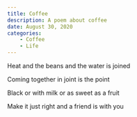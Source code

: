 ```yaml
---
title: Coffee
description: A poem about coffee
date: August 30, 2020
categories:
    - Coffee
    - Life
---
```


Heat and the beans and the water is joined

Coming together in joint is the point

Black or with milk or as sweet as a fruit

Make it just right and a friend is with you
